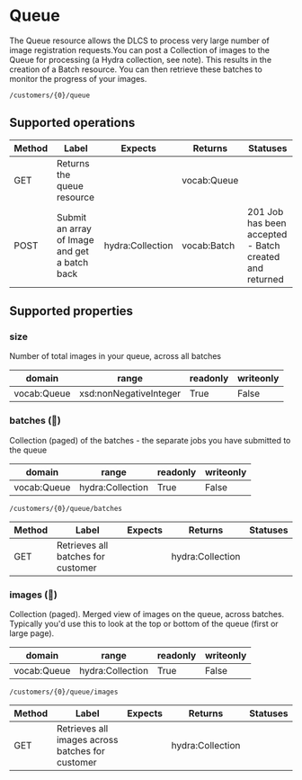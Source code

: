 
# Queue

The Queue resource allows the DLCS to process very large number of image registration requests.You can post a Collection of images to the Queue for processing (a Hydra collection, see note). This results in the creation of a Batch resource. You can then retrieve these batches to monitor the progress of your images.


```
/customers/{0}/queue
```


## Supported operations


|Method|Label|Expects|Returns|Statuses|
|--|--|--|--|--|
|GET|Returns the queue resource| |vocab:Queue| |
|POST|Submit an array of Image and get a batch back|hydra:Collection|vocab:Batch|201 Job has been accepted - Batch created and returned|


## Supported properties


### size

Number of total images in your queue, across all batches


|domain|range|readonly|writeonly|
|--|--|--|--|
|vocab:Queue|xsd:nonNegativeInteger|True|False|


### batches (🔗)

Collection (paged) of the batches - the separate jobs you have submitted to the queue


|domain|range|readonly|writeonly|
|--|--|--|--|
|vocab:Queue|hydra:Collection|True|False|


```
/customers/{0}/queue/batches
```


|Method|Label|Expects|Returns|Statuses|
|--|--|--|--|--|
|GET|Retrieves all batches for customer| |hydra:Collection| |


### images (🔗)

Collection (paged). Merged view of images on the queue, across batches. Typically you'd use this to look at the top or bottom of the queue (first or large page).


|domain|range|readonly|writeonly|
|--|--|--|--|
|vocab:Queue|hydra:Collection|True|False|


```
/customers/{0}/queue/images
```


|Method|Label|Expects|Returns|Statuses|
|--|--|--|--|--|
|GET|Retrieves all images across batches for customer| |hydra:Collection| |

